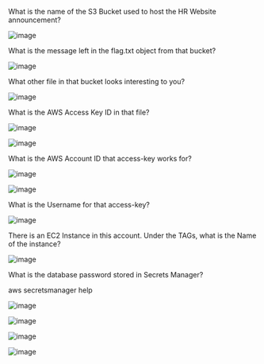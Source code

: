 What is the name of the S3 Bucket used to host the HR Website announcement?

![image](https://user-images.githubusercontent.com/95479102/146632254-909b8f45-ba64-4093-8815-2d5da2dd58e8.png)

What is the message left in the flag.txt object from that bucket?

![image](https://user-images.githubusercontent.com/95479102/146632280-91717dab-2c33-4ca4-a843-c66aac7557fd.png)

What other file in that bucket looks interesting to you?

![image](https://user-images.githubusercontent.com/95479102/146632301-2583f1b9-a1f0-4db2-bb08-d68d37f816c3.png)

What is the AWS Access Key ID in that file?

![image](https://user-images.githubusercontent.com/95479102/146632322-17fbfdbb-dbc3-426e-a540-485e083e9f27.png)

![image](https://user-images.githubusercontent.com/95479102/146632328-ff5cf896-a88c-4c69-95e2-e35576cb135b.png)

What is the AWS Account ID that access-key works for?

![image](https://user-images.githubusercontent.com/95479102/146632365-36ecd299-673c-44f6-b728-387fa2bc4a04.png)

![image](https://user-images.githubusercontent.com/95479102/146632431-9fda4c3f-b19a-42a4-86bd-73dd9455f869.png)

What is the Username for that access-key?

![image](https://user-images.githubusercontent.com/95479102/146632459-0df406ed-0c2f-4046-aa12-958e1011ae46.png)

There is an EC2 Instance in this account. Under the TAGs, what is the Name of the instance?

![image](https://user-images.githubusercontent.com/95479102/146632469-2a0d2da8-0ff1-4b2c-94ef-e7a43512d5fe.png)

What is the database password stored in Secrets Manager?

aws secretsmanager help

![image](https://user-images.githubusercontent.com/95479102/146632533-c59f14d7-8822-4134-bd46-129f3ade1021.png)

![image](https://user-images.githubusercontent.com/95479102/146632626-80e5b43f-284e-4818-b91a-4dda0fba3900.png)

![image](https://user-images.githubusercontent.com/95479102/146632605-02eabe9a-6b6c-4f69-bbd3-1148bbab314c.png)

![image](https://user-images.githubusercontent.com/95479102/146632659-12f2346f-c41e-49fd-830b-8032509419f4.png)
